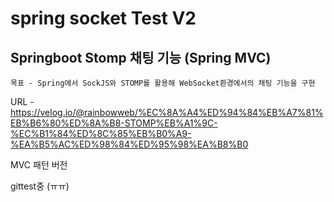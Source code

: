 # spring socket Test V2
## Springboot Stomp 채팅 기능 (Spring MVC)
```
목표 - Spring에서 SockJS와 STOMP를 활용해 WebSocket환경에서의 채팅 기능을 구현
```
URL - https://velog.io/@rainbowweb/%EC%8A%A4%ED%94%84%EB%A7%81%EB%B6%80%ED%8A%B8-STOMP%EB%A1%9C-%EC%B1%84%ED%8C%85%EB%B0%A9-%EA%B5%AC%ED%98%84%ED%95%98%EA%B8%B0

MVC 패턴 버전

gittest중 (ㅠㅠ)
